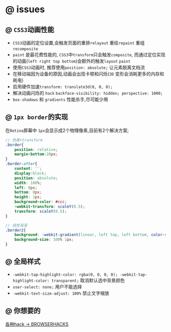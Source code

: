 # @ issues

## @ `CSS3`动画性能

- `CSS3`动画的定位设置,会触发页面的重排`relayout` 重绘`repaint` 重组`recomposite`
- `paint` 是最花费性能的, `CSS3`中`transform`只会触发`composite`, 而通过定位实现的动画(`left right top bottom`)会额外的触发`layout` `paint`
- 使用`CSS3`动画时, 推荐使用`position: absolute;` 让元素脱离文档流
- 在移动端因为设备的原因,动画会出现卡顿和闪烁(`3D` 变形会消耗更多的内存和耗电)
- 启用硬件加速`transform: translate3d(0, 0, 0);`
- 解决动画闪烁的 `hack` `backface-visibility: hidden; perspective: 1000;`
- `box-shadows` 和 `gradients` 性能杀手,尽可能少用


## @ `1px border`的实现

在`Retina`屏幕中 `1px`会显示成2个物理像素,目前有2个解决方案;

```scss
// 伪类+transform
.border{
    position: relative;
    margin-bottom:20px;
}
.border:after{
    content: '';
    display:block;
    position: absolute;
    width: 100%;
    left: 0px;
    bottom: 0px;
    height: 1px;
    background-color: #ccc;
    -webkit-transform: scaleY(0.5);
    transform: scaleY(0.5);
}

// 线性渐变
.border2{
    background: -webkit-gradient(linear, left top, left bottom, color-stop(.5, transparent), color-stop(.5, #ccc), to(#ccc)) left bottom repeat-x;
    background-size: 100% 1px;
}
```

## @ 全局样式

- `-webkit-tap-highlight-color: rgba(0, 0, 0, 0); -webkit-tap-highlight-color: transparent;` 取消默认选中背景颜色
- `user-select: none;` 用户不能选择
- `-webkit-text-size-adjust: 100%` 禁止文字缩放

## @ 你想要的

<a href="http://browserhacks.com/" target="_blank">各种hack -> BROWSERHACKS</a>

